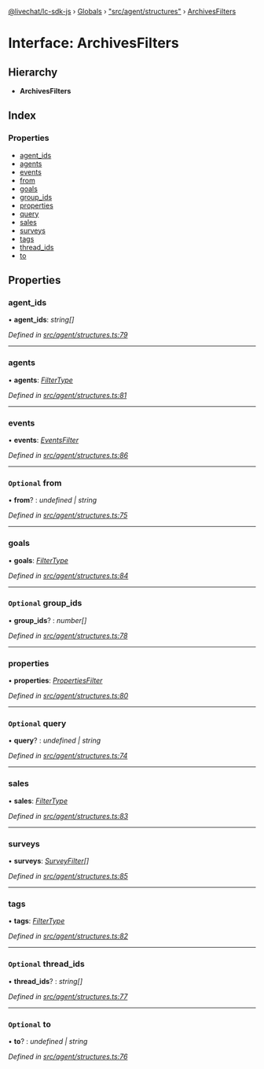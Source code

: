 [@livechat/lc-sdk-js](../README.md) › [Globals](../globals.md) › ["src/agent/structures"](../modules/_src_agent_structures_.md) › [ArchivesFilters](_src_agent_structures_.archivesfilters.md)

# Interface: ArchivesFilters

## Hierarchy

* **ArchivesFilters**

## Index

### Properties

* [agent_ids](_src_agent_structures_.archivesfilters.md#agent_ids)
* [agents](_src_agent_structures_.archivesfilters.md#agents)
* [events](_src_agent_structures_.archivesfilters.md#events)
* [from](_src_agent_structures_.archivesfilters.md#optional-from)
* [goals](_src_agent_structures_.archivesfilters.md#goals)
* [group_ids](_src_agent_structures_.archivesfilters.md#optional-group_ids)
* [properties](_src_agent_structures_.archivesfilters.md#properties)
* [query](_src_agent_structures_.archivesfilters.md#optional-query)
* [sales](_src_agent_structures_.archivesfilters.md#sales)
* [surveys](_src_agent_structures_.archivesfilters.md#surveys)
* [tags](_src_agent_structures_.archivesfilters.md#tags)
* [thread_ids](_src_agent_structures_.archivesfilters.md#optional-thread_ids)
* [to](_src_agent_structures_.archivesfilters.md#optional-to)

## Properties

###  agent_ids

• **agent_ids**: *string[]*

*Defined in [src/agent/structures.ts:79](https://github.com/livechat/lc-sdk-js/blob/ce4846a/src/agent/structures.ts#L79)*

___

###  agents

• **agents**: *[FilterType](_src_agent_structures_.filtertype.md)*

*Defined in [src/agent/structures.ts:81](https://github.com/livechat/lc-sdk-js/blob/ce4846a/src/agent/structures.ts#L81)*

___

###  events

• **events**: *[EventsFilter](_src_agent_structures_.eventsfilter.md)*

*Defined in [src/agent/structures.ts:86](https://github.com/livechat/lc-sdk-js/blob/ce4846a/src/agent/structures.ts#L86)*

___

### `Optional` from

• **from**? : *undefined | string*

*Defined in [src/agent/structures.ts:75](https://github.com/livechat/lc-sdk-js/blob/ce4846a/src/agent/structures.ts#L75)*

___

###  goals

• **goals**: *[FilterType](_src_agent_structures_.filtertype.md)*

*Defined in [src/agent/structures.ts:84](https://github.com/livechat/lc-sdk-js/blob/ce4846a/src/agent/structures.ts#L84)*

___

### `Optional` group_ids

• **group_ids**? : *number[]*

*Defined in [src/agent/structures.ts:78](https://github.com/livechat/lc-sdk-js/blob/ce4846a/src/agent/structures.ts#L78)*

___

###  properties

• **properties**: *[PropertiesFilter](_src_agent_structures_.propertiesfilter.md)*

*Defined in [src/agent/structures.ts:80](https://github.com/livechat/lc-sdk-js/blob/ce4846a/src/agent/structures.ts#L80)*

___

### `Optional` query

• **query**? : *undefined | string*

*Defined in [src/agent/structures.ts:74](https://github.com/livechat/lc-sdk-js/blob/ce4846a/src/agent/structures.ts#L74)*

___

###  sales

• **sales**: *[FilterType](_src_agent_structures_.filtertype.md)*

*Defined in [src/agent/structures.ts:83](https://github.com/livechat/lc-sdk-js/blob/ce4846a/src/agent/structures.ts#L83)*

___

###  surveys

• **surveys**: *[SurveyFilter](_src_agent_structures_.surveyfilter.md)[]*

*Defined in [src/agent/structures.ts:85](https://github.com/livechat/lc-sdk-js/blob/ce4846a/src/agent/structures.ts#L85)*

___

###  tags

• **tags**: *[FilterType](_src_agent_structures_.filtertype.md)*

*Defined in [src/agent/structures.ts:82](https://github.com/livechat/lc-sdk-js/blob/ce4846a/src/agent/structures.ts#L82)*

___

### `Optional` thread_ids

• **thread_ids**? : *string[]*

*Defined in [src/agent/structures.ts:77](https://github.com/livechat/lc-sdk-js/blob/ce4846a/src/agent/structures.ts#L77)*

___

### `Optional` to

• **to**? : *undefined | string*

*Defined in [src/agent/structures.ts:76](https://github.com/livechat/lc-sdk-js/blob/ce4846a/src/agent/structures.ts#L76)*

